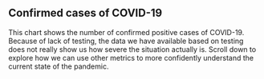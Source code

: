 ## Confirmed cases of COVID-19
This chart shows the number of confirmed positive cases of COVID-19.
Because of lack of testing, the data we have available based on testing does not really show us how severe the situation actually is.
Scroll down to explore how we can use other metrics to more confidently understand the current state of the pandemic.
